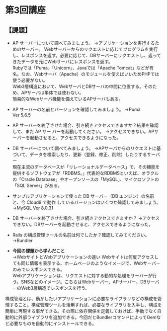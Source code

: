 # 第3回講座
## 【課題】
- AP サーバーについて調べてみましょう。 
→アプリケーションを実行するためのサーバー。
Webサーバーからのリクエストに応じてプログラムを実行し、レスポンスを返す。必要に応じて、DBサーバーにリクエストし、返ってきたデータを元にWebサーバにレスポンスを返す。  
Rubyでは「Puma」「Unicorn」、Javaでは「Apache Tomcat」などが有名。なお、Webサーバ（Apache）のモジュールを使えばいいためPHPでは使う必要がない。  
Web3層構造において、WebサーバとDBサーバの中間に位置する。そのため、APサーバは単体では使わない。  
簡易的なWebサーバ機能を備えているAPサーバもある。

- AP サーバーの名前とバージョンを確認してみましょう。
→Puma  
Ver 5.6.5
 
- AP サーバーを終了させた場合、引き続きアクセスできますか？結果を確認して、また AP サー バーを起動してください。
→アクセスできない。APサーバーを起動させると、アクセスできるようになった。


- DB サーバーについて調べてみましょう。
→APサーバからのリクエストに基づいて、データを検索したり、更新（登録、修正、削除）したりするサーバー  
現在主流のデータベースが「リレーショナルデータベース」で、その機能を提供するソフトウェアが「RDBMS。」代表的なRDBMSといえば、オラクルの「Oracle Database」やオープンソースの「MySQL」、マイクロソフトの「SQL Server」がある。
 
- サンプルアプリケーションで使った DB サーバー（DB エンジン）の名前と、今 Cloud9 で動作 しているバージョンはいくつか確認してみましょう。 
→MySQL
Ver 8.0.31

- DB サーバーを終了させた場合、引き続きアクセスできますか？ 
→アクセスできない。DBサーバーを起動させると、アクセスできるようになった。


- Rails の構成管理ツールの名前は何でしたか？確認してみてください。  
→Bundler

- **今回の課題から学んだこと**   
→WebサイトとWebアプリケーションの違い
Webサイトは何度アクセスしても同じ情報を表示する、ホームページのようなイメージで、Webサーバーのみでレスポンスできる。  
Webアプリケーションは、リクエストに対する動的な処理をサーバーが行う。SNSなどのイメージ。こちらはWebサーバー、APサーバー、DBサーバーのWeb3層構造でレスポンスを行う。  

構成管理とは、動かしたいアプリケーションに必要なライブラリなどの構成を管理すること。構成管理ツールを活用すれば、必要なライブラリを入手し、構成を簡単に再現する事ができる。その際に依存関係を定義しておけば、手動でなく自動的に外部ライブラリを追加できる。今回だとBundlerコマンドによってGemなど必要なものを自動的にインストールできる。